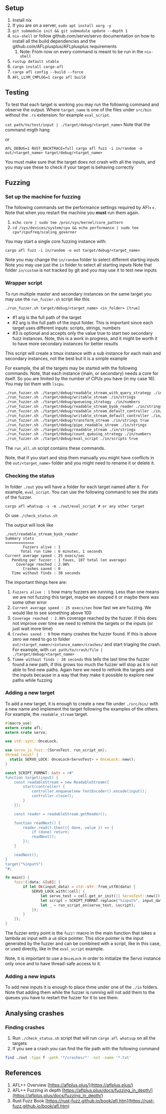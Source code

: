 
## Setup

1. Install nix
1. If you are on a server, `sudo apt install xorg -y`
1. `git submodule init && git submodule update --depth 1`
1. `nix-shell` or follow github.com/servo/servo documentation on how to install all the build dependencies and the github.com/AFLplusplus/AFLplusplus requirements
     1. Note: From now on every command is meant to be run in the `nix-shell`
1. `rustup default stable`
1. `cargo install cargo-afl`
1. `cargo afl config --build --force`
1. `AFL_LLVM_CMPLOG=1 cargo afl build`

## Testing

To test that each target is working you may run the following command and observe the output. Where `target_name` is one of the files under `src/bin` without the `.rs` extension: for example `eval_script`.

`cat path/to/test/input | ./target/debug/<target_name>` Note that the command migth hang

or

`AFL_DEBUG=1 RUST_BACKTRACE=full cargo afl fuzz -i in/random -o out/<target_name> target/debug/<target_name>`

You must make sure that the target does not crash with all the inputs, and you may use these to check if your target is behaving correctly

## Fuzzing

### Set up the machine for fuzzing

The following commands set the performance settings required by AFl++. Note that when you restart the machine you **must** run them again.

1. `echo core | sudo tee /proc/sys/kernel/core_pattern`
1. `cd /sys/devices/system/cpu && echo performance | sudo tee cpu*/cpufreq/scaling_governor`

You may start a single core fuzzing instance with: 

`cargo afl fuzz -i in/random -o out target/debug/<target_name>`

Note you may change the `in/random` folder to select different starting inputs
Note you may use just the `in` folder to select all starting inputs
Note that folder `in/custom` is not tracked by git and you may use it to test new inputs

### Wrapper script

To run multiple master and secondary instances on the same target you may use the `run_fuzzer.sh` script like this

```
./run_fuzzer.sh target/debug/<target_name> <in_folder> [true]
```

* #1 arg is the full path of the target
* #2 arg is the full path of the input folder. This is important since each target uses different inputs: scripts, strings, numbers
* #3 is optional and accepts only the value true to start two secondary fuzz instances. Note, this is a work in progress, and it might be worth it to have more secondary instances for better results

This script will create a tmux instance with a sub instance for each main and secondary instances, not the best but it is a simple example

For example, the all the targets may be started with the following commands. Note, that each instance (main, or secondary) needs a core for itself. So you are limited by the number of CPUs you have (in my case 16). You may list them with `lscpu`.

```bash
./run_fuzzer.sh ./target/debug/readable_stream_with_query_strategy ./in/strings
./run_fuzzer.sh ./target/debug/writable_stream ./in/strings
./run_fuzzer.sh ./target/debug/queueing_strategy ./in/numbers
./run_fuzzer.sh ./target/debug/readable_stream_byob_reader ./in/strings
./run_fuzzer.sh ./target/debug/readable_stream_default_controller ./in/strings
./run_fuzzer.sh ./target/debug/writable_stream_default_controller ./in/strings
./run_fuzzer.sh ./target/debug/transform_stream ./in/strings true
./run_fuzzer.sh ./target/debug/pipe_readable_stream ./in/strings
./run_fuzzer.sh ./target/debug/readable_stream ./in/strings
./run_fuzzer.sh ./target/debug/count_queuing_strategy ./in/numbers
./run_fuzzer.sh ./target/debug/eval_script ./in/scripts true
```

The `run_all.sh` script contains these commands.

Note, that if you start and stop them manually you might have conflicts in the `out/<target_name>` folder and you might need to rename it or delete it.

### Checking the status

In folder `./out` you will have a folder for each target named after it. For example, `eval_script`. You can use the following command to see the stats of the fuzzer.

```
cargo afl whatsup -s -m ./out/eval_script # or any other target
```

Or use `./check_status.sh`

The output will look like
```
./out/readable_stream_byob_reader
Summary stats
=============
        Fuzzers alive : 1
       Total run time : 6 minutes, 1 seconds
Current average speed : 25 execs/sec
   Pending per fuzzer : 1 faves, 107 total (on average)
     Coverage reached : 2.98%
        Crashes saved : 0
   Time without finds : 38 seconds
```

The important things here are:

1. `Fuzzers alive : 1` how many fuzzers are running. Less than one means we are not fuzzing this target, maybe we stopped it or maybe there was some other error
1. `Current average speed : 25 execs/sec` how fast we are fuzzing. We would like to see something above 100
1. `Coverage reached : 2.98%` coverage reached by the fuzzer. If this does not improve over time we need to rethink the targets or the inputs (or just wait more time)
1. `Crashes saved : 0` how many crashes the fuzzer found. If this is above zero we need to go to folder `out/<target_name>/<intance_name>/crashes/` and start triaging the crash. For example, with `cat path/to/crash/file | ./target/debug/<target_name>`
1. `Timme without finds : 38 seconds` this tells the last time the fuzzer found a new path, if this grows too much the fuzzer will stop as it is not able to find new paths. Again here we need to rethink the targets and the inputs because in a way that they make it possible to explore new paths while fuzzing

### Adding a new target

To add a new target, it is enough to create a new file under `./src/bin/` with a new name and implement the target following the examples of the others. For example, the `readable_stream` target.

```rs
#[macro_use]
extern crate afl;
extern crate servo;

use std::sync::OnceLock;

use servo_js_fuzz::{ServoTest, run_script_on};
thread_local! {
  static SERVO_LOCK: OnceLock<ServoTest> = OnceLock::new();
}

const SCRIPT_FORMAT: &str = r#"
function target(input) {
    const readableStream = new ReadableStream({
        start(controller) {
            controller.enqueue(new TextEncoder().encode(input));
            controller.close();
        }
    });

    const reader = readableStream.getReader();

    function readNext() {
        reader.read().then(({ done, value }) => {
            if (done) return;
            readNext();
        });
    }

    readNext();
}
target("%input%")
"#;

fn main() {
    fuzz!(|data: &[u8]| {
        if let Ok(input_data) = std::str::from_utf8(data) {
            SERVO_LOCK.with(|cell| {
                let servo_test = cell.get_or_init(|| ServoTest::new());
                let script = SCRIPT_FORMAT.replace("%input%", input_data);
                let _ = run_script_on(servo_test, &script);
            });
        }
    });
}
```


The fuzzer entry point is the `fuzz!` macro in the main function that takes a lambda as input with a `u8` slice pointer. This slice pointer is the input generated by the fuzzer and can be combined with a script, like in this case, or used directly, like in the `eval_script` example.

Note, it is important to use a `OnceLock` in order to initialize the Servo instance only once and to have thread-safe access to it.

### Adding a new inputs

To add new inputs it is enough to place thme under one of the `./in` folders. Note that adding them while the fuzzer is running will not add them to the queues you have to restart the fuzzer for it to see them. 

## Analysing crashes

### Finding crashes

1. Run `./check_status.sh` script that will run `cargo afl whatsup` on all the targets
1. If you see a crash you can find the file path with the following command

```bash
find ./out -type f -path '*/crashes/*' -not -name '*.txt'
```

## References

1. AFL++ Overview [https://aflplus.plus/](https://aflplus.plus/)
1. AFL++ Fuzzing in depth [https://aflplus.plus/docs/fuzzing_in_depth/](https://aflplus.plus/docs/fuzzing_in_depth/)
1. Rust Fuzz Book [https://rust-fuzz.github.io/book/afl.htm](https://rust-fuzz.github.io/book/afl.htm)

